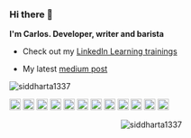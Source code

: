 ### Hi there 👋
**I'm Carlos. Developer, writer and barista**

- Check out my [LinkedIn Learning trainings](https://www.linkedin.com/learning/instructors/carlos-solis)

- My latest [medium post](https://carlossolis.mobi/)

<p align="left"> <img src="https://komarev.com/ghpvc/?username=siddharta1337" alt="siddharta1337" /> </p>
 
<p align="left">
  <img src="https://konpa.github.io/devicon/devicon.git/icons/vuejs/vuejs-original-wordmark.svg" alt="vuejs" width="20" height="20"/> 
  <img src="https://konpa.github.io/devicon/devicon.git/icons/react/react-original-wordmark.svg" alt="react" width="20" height="20"/> 
  <img src="https://konpa.github.io/devicon/devicon.git/icons/angularjs/angularjs-original.svg" alt="angularjs" width="20" height="20"/> 
  <img src="https://konpa.github.io/devicon/devicon.git/icons/android/android-original-wordmark.svg" alt="android" width="20" height="20"/> 
  <img src="https://konpa.github.io/devicon/devicon.git/icons/css3/css3-original-wordmark.svg" alt="css3" width="20" height="20"/>
  <img src="https://konpa.github.io/devicon/devicon.git/icons/electron/electron-original.svg" alt="electron" width="20" height="20"/>
  <img src="https://konpa.github.io/devicon/devicon.git/icons/go/go-original.svg" alt="go" width="20" height="20"/> 
  <img src="https://konpa.github.io/devicon/devicon.git/icons/html5/html5-original-wordmark.svg" alt="html5" width="20" height="20"/>
  <img src="https://konpa.github.io/devicon/devicon.git/icons/javascript/javascript-original.svg" alt="javascript" width="20" height="20"/> 
  <img src="https://konpa.github.io/devicon/devicon.git/icons/typescript/typescript-original.svg" alt="typescript" width="20" height="20"/>
  <img src="https://konpa.github.io/devicon/devicon.git/icons/rust/rust-plain.svg" alt="rust" width="20" height="20"/> 
  <img src="https://konpa.github.io/devicon/devicon.git/icons/nodejs/nodejs-original-wordmark.svg" alt="nodejs" width="20" height="20"/> 
</p>

<p align="center"> <img src="https://github-readme-stats.vercel.app/api?username=siddharta1337&show_icons=true" alt="siddharta1337" /> </p>
